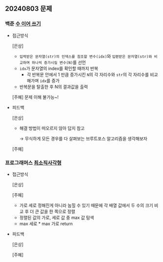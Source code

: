 ## 20240803 문제

### 백준 [수 이어 쓰기](https://www.acmicpc.net/problem/1515)

- 접근방식

  [은상]
  - `입력받은 문자열(str)의 인덱스를 참조할 변수(idx)`와 `입렫받은 문자열(str)와 비교하며 하나씩 증가시킬 변수(N)`를 선언
  - `idx`가 문자열의 index를 확인할 때까지 반복
    - 각 반복문 안에서 1 만큼 증가시킨 `N`의 각 자리수와 `str`의 각 자리수를 비교해가며 `idx`를 증가
  - 반복문을 탈출한 후 N의 결과값을 출력
  
  [주혜] 문제 이해 불가능~!
  

- 피드백

  [은상]
  - 해결 방법이 떠오르지 않아 답지 참고
    
    → 무식하게 모든 경우를 다 살펴보는 브루트포스 알고리즘을 생각해보자
  
  [주혜]


### 프로그래머스 [최소직사각형](https://school.programmers.co.kr/learn/courses/30/lessons/86491)

- 접근방식

  [은상]
  

  [주혜]
  - 가로 세로 정해진게 아니라 눕힐 수 있기 때문에 각 배열 값에서 두 수의 크기 비교 후 더 큰 값을 한 쪽으로 정렬
  - 정렬된 값의 가로, 세로 값 중 max 값 탐색
  - max 세로 * max 가로 return
  
- 피드백

  [은상]
  
  
  [주혜]
  
  
